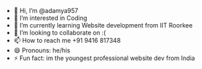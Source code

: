 - 👋 Hi, I’m @adamya957
- 👀 I’m interested in Coding
- 🌱 I’m currently learning Website development from IIT Roorkee
- 💞️ I’m looking to collaborate on :(
- 📫 How to reach me +91 9416 817348
- 😄 Pronouns: he/his
- ⚡ Fun fact: im the youngest professional website dev from India

<!---
adamya957/adamya957 is a ✨ special ✨ repository because its `README.md` (this file) appears on your GitHub profile.
You can click the Preview link to take a look at your changes.
--->
